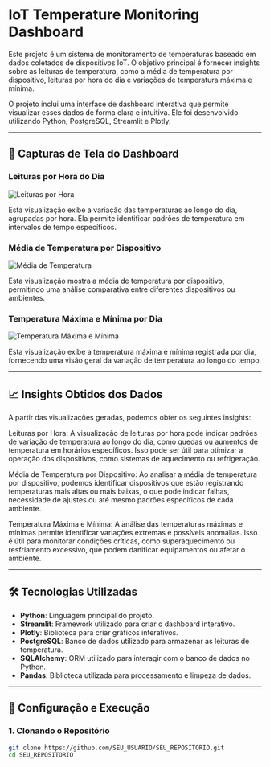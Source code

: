 # IoT Temperature Monitoring Dashboard

Este projeto é um sistema de monitoramento de temperaturas baseado em dados coletados de dispositivos IoT. O objetivo principal é fornecer insights sobre as leituras de temperatura, como a média de temperatura por dispositivo, leituras por hora do dia e variações de temperatura máxima e mínima.

O projeto inclui uma interface de dashboard interativa que permite visualizar esses dados de forma clara e intuitiva. Ele foi desenvolvido utilizando Python, PostgreSQL, Streamlit e Plotly.

---

## 📸 Capturas de Tela do Dashboard

### Leituras por Hora do Dia

![Leituras por Hora](https://imgur.com/grEd0dX)

Esta visualização exibe a variação das temperaturas ao longo do dia, agrupadas por hora. Ela permite identificar padrões de temperatura em intervalos de tempo específicos.

### Média de Temperatura por Dispositivo

![Média de Temperatura](https://imgur.com/ucjVJdl)

Esta visualização mostra a média de temperatura por dispositivo, permitindo uma análise comparativa entre diferentes dispositivos ou ambientes.

### Temperatura Máxima e Mínima por Dia

![Temperatura Máxima e Mínima](https://imgur.com/AZBbqVR)

Esta visualização exibe a temperatura máxima e mínima registrada por dia, fornecendo uma visão geral da variação de temperatura ao longo do tempo.

---

## 📈 Insights Obtidos dos Dados
A partir das visualizações geradas, podemos obter os seguintes insights:

Leituras por Hora: A visualização de leituras por hora pode indicar padrões de variação de temperatura ao longo do dia, como quedas ou aumentos de temperatura em horários específicos. Isso pode ser útil para otimizar a operação dos dispositivos, como sistemas de aquecimento ou refrigeração.

Média de Temperatura por Dispositivo: Ao analisar a média de temperatura por dispositivo, podemos identificar dispositivos que estão registrando temperaturas mais altas ou mais baixas, o que pode indicar falhas, necessidade de ajustes ou até mesmo padrões específicos de cada ambiente.

Temperatura Máxima e Mínima: A análise das temperaturas máximas e mínimas permite identificar variações extremas e possíveis anomalias. Isso é útil para monitorar condições críticas, como superaquecimento ou resfriamento excessivo, que podem danificar equipamentos ou afetar o ambiente.

---

## 🛠️ Tecnologias Utilizadas

- **Python**: Linguagem principal do projeto.
- **Streamlit**: Framework utilizado para criar o dashboard interativo.
- **Plotly**: Biblioteca para criar gráficos interativos.
- **PostgreSQL**: Banco de dados utilizado para armazenar as leituras de temperatura.
- **SQLAlchemy**: ORM utilizado para interagir com o banco de dados no Python.
- **Pandas**: Biblioteca utilizada para processamento e limpeza de dados.

---

## 🔧 Configuração e Execução

### 1. Clonando o Repositório

```bash
git clone https://github.com/SEU_USUARIO/SEU_REPOSITORIO.git
cd SEU_REPOSITORIO
